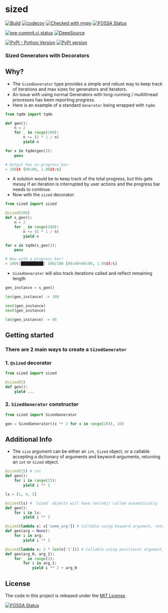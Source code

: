 # sized

[![Build](https://github.com/ionite34/sized/actions/workflows/build.yml/badge.svg)](https://github.com/ionite34/sized/actions/workflows/build.yml)
[![codecov](https://codecov.io/gh/ionite34/sized/branch/main/graph/badge.svg)](https://codecov.io/gh/ionite34/sized)
[![Checked with mypy](http://www.mypy-lang.org/static/mypy_badge.svg)](http://mypy-lang.org/)
[![FOSSA Status](https://app.fossa.com/api/projects/custom%2B31224%2Fgithub.com%2Fionite34%2Fsized.svg?type=shield)](https://app.fossa.com/projects/custom%2B31224%2Fgithub.com%2Fionite34%2Fsized?ref=badge_shield)

[![pre-commit.ci status](https://results.pre-commit.ci/badge/github/ionite34/sized/main.svg)](https://results.pre-commit.ci/latest/github/ionite34/sized/main)
[![DeepSource](https://deepsource.io/gh/ionite34/sized.svg/?label=active+issues&show_trend=true&token=F69_eHULQKuPhzJHAa6XvCcH)](https://deepsource.io/gh/ionite34/sized/?ref=repository-badge)

[![PyPI - Python Version](https://img.shields.io/pypi/pyversions/sized)](https://pypi.org/project/sized/)
[![PyPI version](https://badge.fury.io/py/sized.svg)](https://pypi.org/project/sized/)

### Sized Generators with Decorators

## Why?
- The `SizedGenerator` type provides a simple and robust way to keep track of iterations and max sizes for
generators and iterators.
- An issue with using normal Generators with long-running / multithread processes has been reporting
progress.
- Here is an example of a standard `Generator` being wrapped with `tqdm`:

```python
from tqdm import tqdm

def gen():
    n = 2
    for _ in range(100):
        n += (5 * 1 / n)
        yield n

for x in tqdm(gen()):
    pass

# Output has no progress bar:
> 100it [00:00, 1.00it/s]
```

- A solution would be to keep track of the total progress, but this gets messy if an iteration is
interrupted by user actions and the progress bar needs to continue.
- Now with the `sized` decorator:

```python
from sized import sized

@sized(100)
def s_gen():
    n = 2
    for _ in range(100):
        n += (5 * 1 / n)
        yield n

for x in tqdm(s_gen()):
    pass

# Now with a progress bar!
> 100%|██████████| 100/100 [00:00<00:00, 1.00it/s]
```

- `SizedGenerator` will also track iterations called and reflect remaining length

```python
gen_instance = s_gen()

len(gen_instance) -> 100

next(gen_instance)
next(gen_instance)

len(gen_instance) -> 98
```

## Getting started

### There are 2 main ways to create a `SizedGenerator`

### 1. `@sized` decorator
```python
from sized import sized

@sized(5)
def gen():
    yield ...
```


### 2. `SizedGenerator` constructor
```python
from sized import SizedGenerator

gen = SizedGenerator((x ** 2 for x in range(10)), 10)
```

## Additional Info

- The `size` argument can be either an `int`, `Sized` object, or a callable accepting a dictionary of
arguments and keyword-arguments, returning an `int` or `Sized` object.

```python
@sized(15) # int
def gen():
    for i in range(15):
        yield i ** 2
```
```python
ls = [1, 4, 5]

@sized(ls) # `Sized` objects will have len(obj) called automatically
def gen():
    for i in ls:
        yield i ** 2
```
```python
@sized(lambda x: x['some_arg']) # Callable using keyword argument, returning `Sized`
def gen(arg = None):
    for i in arg:
        yield i ** 2
```
```python
@sized(lambda x: 2 * len(x['1'])) # Callable using positional argument, returning `int`
def gen(arg_0, arg_1):
    for _ in range(2):
        for i in arg_1:
            yield i ** 2 + arg_0
```

## License
The code in this project is released under the [MIT License](LICENSE).

[![FOSSA Status](https://app.fossa.com/api/projects/custom%2B31224%2Fgithub.com%2Fionite34%2Fsized.svg?type=large)](https://app.fossa.com/projects/custom%2B31224%2Fgithub.com%2Fionite34%2Fsized?ref=badge_large)
